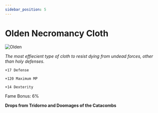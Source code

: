 ```yaml
---
sidebar_position: 5
---
```


# Olden Necromancy Cloth

![Olden](https://vwiki.valorserver.com/api/item/picture/olden%20necromancy%20cloth)

<i>The most effiecient type of cloth to resist dying from undead forces, other than holy defenses.</i>

    +17 Defense
    
    +120 Maximum MP
    
    +14 Dexterity
    
Fame Bonus: 6%

**Drops from Tridorno and Doomages of the Catacombs**
